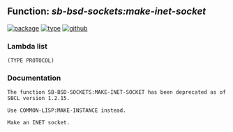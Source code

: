 ## Function: ***sb-bsd-sockets:make-inet-socket***
[![package](https://img.shields.io/badge/Package-SB--BSD--SOCKETS-5f9ea0.svg?style=social&colorA=999999)](../) [![type](https://img.shields.io/badge/Type-Function-5f9ea0.svg?style=social&colorA=999999)](../#function) [![github](https://img.shields.io/badge/GitHub-View_the_source-5f9ea0.svg?style=social&colorA=999999&logo=github)](https://github.com/sbcl/sbcl/blob/master/contrib/sb-bsd-sockets/inet4.lisp/) 
### Lambda list
```
(TYPE PROTOCOL)
```
### Documentation
```
The function SB-BSD-SOCKETS:MAKE-INET-SOCKET has been deprecated as of SBCL version 1.2.15.

Use COMMON-LISP:MAKE-INSTANCE instead.

Make an INET socket.
```
